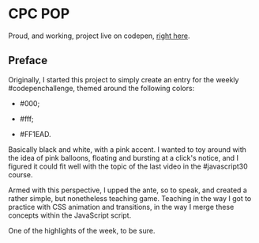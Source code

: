 # CPC POP

Proud, and working, project live on codepen, [right here](https://codepen.io/borntofrappe/full/MLyybo).

## Preface

Originally, I started this project to simply create an entry for the weekly #codepenchallenge, themed around the following colors:

- #000;

- #fff;

- #FF1EAD.

Basically black and white, with a pink accent. I wanted to toy around with the idea of pink balloons, floating and bursting at a click's notice, and I figured it could fit well with the topic of the last video in the #javascript30 course.

Armed with this perspective, I upped the ante, so to speak, and created a rather simple, but nonetheless teaching game. Teaching in the way I got to practice with CSS animation and transitions, in the way I merge these concepts within the JavaScript script.

One of the highlights of the week, to be sure.
